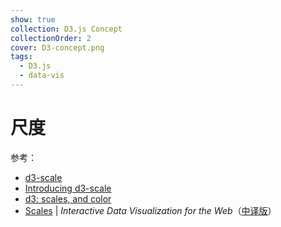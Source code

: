 ```yaml
---
show: true
collection: D3.js Concept
collectionOrder: 2
cover: D3-concept.png
tags:
  - D3.js
  - data-vis
---
```


# 尺度
参考：
* [d3-scale](https://github.com/d3/d3-scale/tree/v3.2.2)
* [Introducing d3-scale](https://medium.com/@mbostock/introducing-d3-scale-61980c51545f)
* [d3: scales, and color](http://www.jeromecukier.net/2011/08/11/d3-scales-and-color/)
* [Scales](https://alignedleft.com/tutorials/d3/scales) | *Interactive Data Visualization for the Web*（[中译版](http://pkuwwt.github.io/d3-tutorial-cn/scales.html)）

